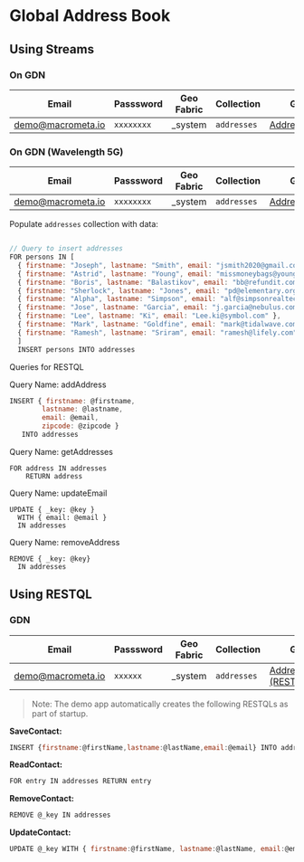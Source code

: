 # Global Address Book

## Using Streams

### On GDN

| **Email** | **Passsword** | **Geo Fabric** |**Collection** | **GUI**|**Source Code**|
|------------|---------- |-------------- |-------------- |------------|----------|
| demo@macrometa.io | `xxxxxxxx` | _system | `addresses` | [AddressBook](https://macrometacorp.github.io/tutorial-addressbook-streams/)| [github](https://github.com/Macrometacorp/tutorial-addressbook-streams)|

### On GDN (Wavelength 5G)

| **Email** | **Passsword** | **Geo Fabric** |**Collection** | **GUI**|**Source Code**|
|------------|---------- |-------------- |-------------- |------------|----------|
| demo@macrometa.io | `xxxxxxxx` | _system | `addresses` | [AddressBook](https://macrometacorp.github.io/addressbook-streams-wavelength/)| 

Populate `addresses` collection with data:

```js

// Query to insert addresses
FOR persons IN [ 
  { firstname: "Joseph", lastname: "Smith", email: "jsmith2020@gmail.com" },
  { firstname: "Astrid", lastname: "Young", email: "missmoneybags@young.co.sg" },
  { firstname: "Boris", lastname: "Balastikov", email: "bb@refundit.com" },
  { firstname: "Sherlock", lastname: "Jones", email: "pd@elementary.org" },
  { firstname: "Alpha", lastname: "Simpson", email: "alf@simpsonrealtech.com" },
  { firstname: "Jose", lastname: "Garcia", email: "j.garcia@nebulus.com" },
  { firstname: "Lee", lastname: "Ki", email: "Lee.ki@symbol.com" },
  { firstname: "Mark", lastname: "Goldfine", email: "mark@tidalwave.com" },
  { firstname: "Ramesh", lastname: "Sriram", email: "ramesh@lifely.com" } 
  ]
  INSERT persons INTO addresses

```

Queries for RESTQL

Query Name: addAddress
```js
INSERT { firstname: @firstname, 
        lastname: @lastname, 
        email: @email, 
        zipcode: @zipcode }
   INTO addresses
```

Query Name: getAddresses
```
FOR address IN addresses
    RETURN address
```

Query Name: updateEmail
```
UPDATE { _key: @key }
  WITH { email: @email }
  IN addresses
```

Query Name: removeAddress
```
REMOVE { _key: @key} 
  IN addresses
```

## Using RESTQL

### GDN

| **Email** | **Passsword** | **Geo Fabric** |**Collection** | **GUI**|**Source Code**|
|------------|---------- |-------------- |-------------- |------------|----------|
| demo@macrometa.io | `xxxxxx` | _system | `addresses` | [AddressBook (RESTQL)](http://addressbook-restql-gdn.s3-website-us-east-1.amazonaws.com/)| [github](https://github.com/Macrometacorp/tutorial-addressbook-restql)|

> Note: The demo app automatically creates the following RESTQLs as part of startup.

**SaveContact:**
```js
INSERT {firstname:@firstName,lastname:@lastName,email:@email} INTO addresses
```

**ReadContact:**
```js
FOR entry IN addresses RETURN entry
```

**RemoveContact:**
```js
REMOVE @_key IN addresses
```

**UpdateContact:**
```js
UPDATE @_key WITH { firstname:@firstName, lastname:@lastName, email:@email} IN addresses
```
